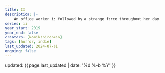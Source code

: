 ```yaml
---
title: II
description: |-
    An office worker is followed by a strange force throughout her day.
series: ii
year_start: 2019
year_end: false
creators: [komiksnirenren]
tags: [horror, indie]
last_updated: 2024-07-01
ongoing: false
---
```


<p class="comic-last-updated">
updated: {{ page.last_updated | date: "%d %-b %Y" }}
</p>